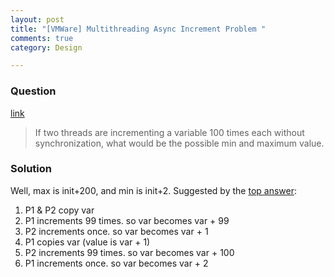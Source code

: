 ```yaml
---
layout: post
title: "[VMWare] Multithreading Async Increment Problem "
comments: true
category: Design

---
```


### Question

[link](http://www.careercup.com/question?id=18315663)

> If two threads are incrementing a variable 100 times each without synchronization, what would be the possible min and maximum value.

### Solution

Well, max is init+200, and min is init+2. Suggested by the [top answer](http://www.careercup.com/question?id=18315663):

1. P1 & P2 copy var 
1. P1 increments 99 times. so var becomes var + 99 
1. P2 increments once. so var becomes var + 1 
1. P1 copies var (value is var + 1) 
1. P2 increments 99 times. so var becomes var + 100 
1. P1 increments once. so var becomes var + 2
